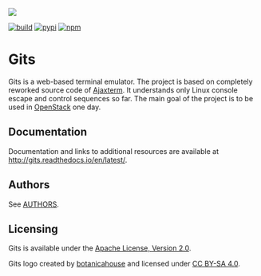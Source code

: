 ![](doc/images/logo.png)

[![build](https://travis-ci.org/tolstoyevsky/gits.svg?branch=master)](https://travis-ci.org/tolstoyevsky/gits) [![pypi](https://badge.fury.io/py/gits.svg)](https://badge.fury.io/py/gits) [![npm](https://badge.fury.io/js/gits-client.svg)](https://badge.fury.io/js/gits-client)

Gits
====

Gits is a web-based terminal emulator. The project is based on completely reworked source code of [Ajaxterm](https://github.com/antonylesuisse/qweb/tree/master/ajaxterm). It understands only Linux console escape and control sequences so far. The main goal of the project is to be used in [OpenStack](https://openstack.org) one day.

Documentation
-------------

Documentation and links to additional resources are available at http://gits.readthedocs.io/en/latest/.

Authors
-------

See [AUTHORS](https://github.com/tolstoyevsky/gits/blob/master/AUTHORS.md).

Licensing
---------

Gits is available under the [Apache License, Version 2.0](http://www.apache.org/licenses/LICENSE-2.0.html).

Gits logo created by [botanicahouse](https://www.instagram.com/botanicahouse/) and licensed under [CC BY-SA 4.0](https://creativecommons.org/licenses/by-sa/4.0/).
